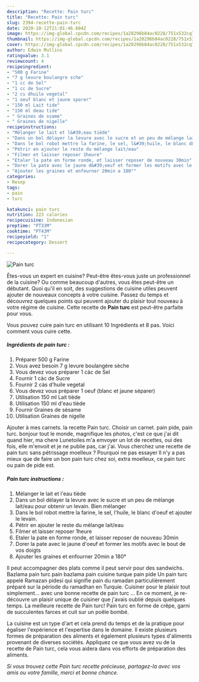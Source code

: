 ```yaml
---
description: "Recette: Pain turc"
title: "Recette: Pain turc"
slug: 2394-recette-pain-turc
date: 2020-10-12T21:01:46.604Z
image: https://img-global.cpcdn.com/recipes/1a20296b84ac0228/751x532cq70/pain-turc-photo-principale-de-la-recette.jpg
thumbnail: https://img-global.cpcdn.com/recipes/1a20296b84ac0228/751x532cq70/pain-turc-photo-principale-de-la-recette.jpg
cover: https://img-global.cpcdn.com/recipes/1a20296b84ac0228/751x532cq70/pain-turc-photo-principale-de-la-recette.jpg
author: Edwin Mullins
ratingvalue: 3.1
reviewcount: 4
recipeingredient:
- "500 g Farine"
- "7 g levure boulangre sche"
- "1 cc de Sel"
- "1 cc de Sucre"
- "2 cs dhuile vegetal"
- "1 oeuf blanc et jaune sparer"
- "150 ml Lait tide"
- "150 ml deau tide"
- " Graines de ssame"
- " Graines de nigelle"
recipeinstructions:
- "Mélanger le lait et l&#39;eau tiède"
- "Dans un bol délayer la levure avec le sucre et un peu de mélange lait/eau pour obtenir un levain. Bien mélanger"
- "Dans le bol robot mettre la farine, le sel, l&#39;huile, le blanc d&#39;oeuf et ajouter le levain."
- "Pétrir en ajouter le reste du mélange lait/eau"
- "Filmer et laisser reposer 1heure"
- "Etaler la pate en forme ronde, et laisser reposer de nouveau 30min"
- "Dorer la pate avec le jaune d&#39;oeuf et former les motifs avec le bout de vos doigts"
- "Ajouter les graines et enfourner 20min a 180°"
categories:
- Resep
tags:
- pain
- turc

katakunci: pain turc 
nutrition: 223 calories
recipecuisine: Indonesian
preptime: "PT33M"
cooktime: "PT43M"
recipeyield: "1"
recipecategory: Dessert

---
```



![Pain turc](https://img-global.cpcdn.com/recipes/1a20296b84ac0228/751x532cq70/pain-turc-photo-principale-de-la-recette.jpg)

Êtes-vous un expert en cuisine? Peut-être êtes-vous juste un professionnel de la cuisine? Ou comme beaucoup d'autres, vous êtes peut-être un débutant. Quoi qu'il en soit, des suggestions de cuisine utiles peuvent ajouter de nouveaux concepts à votre cuisine. Passez du temps et découvrez quelques points qui peuvent ajouter du plaisir tout nouveau à votre régime de cuisine. Cette recette de <strong> Pain turc </strong> est peut-être parfaite pour vous.

<!--inarticleads1-->

Vous pouvez cuire pain turc en utilisant 10 Ingrédients et 8 pas. Voici comment vous cuire cette.

##### Ingrédients de pain turc :

1. Préparer 500 g Farine
1. Vous avez besoin 7 g levure boulangère sèche
1. Vous devez vous préparer 1 càc de Sel
1. Fournir 1 càc de Sucre
1. Fournir 2 càs d&#39;huile vegetal
1. Vous devez vous préparer 1 oeuf (blanc et jaune séparer)
1. Utilisation 150 ml Lait tiède
1. Utilisation 150 ml d&#39;eau tiède
1. Fournir  Graines de sésame
1. Utilisation  Graines de nigelle


Ajouter à mes carnets. la recette Pain turc. Choisir un carnet. pain pide, pain turc. bonjour tout le monde, magnifique les photos, c&#39;est ce que j&#39;ai dit quand hier, ma chere Lunetoiles m&#39;a emvoyer un lot de recettes, oui des fois, elle m&#39;envoit et je ne publie pas, car j&#39;ai. Vous cherchez une recette de pain turc sans pétrissage moelleux ? Pourquoi ne pas essayer ll n&#39;y a pas mieux que de faire un bon pain turc chez soi, extra moelleux, ce pain turc ou pain de pide est. 

<!--inarticleads2-->

##### Pain turc instructions :

1. Mélanger le lait et l&#39;eau tiède
1. Dans un bol délayer la levure avec le sucre et un peu de mélange lait/eau pour obtenir un levain. Bien mélanger
1. Dans le bol robot mettre la farine, le sel, l&#39;huile, le blanc d&#39;oeuf et ajouter le levain.
1. Pétrir en ajouter le reste du mélange lait/eau
1. Filmer et laisser reposer 1heure
1. Etaler la pate en forme ronde, et laisser reposer de nouveau 30min
1. Dorer la pate avec le jaune d&#39;oeuf et former les motifs avec le bout de vos doigts
1. Ajouter les graines et enfourner 20min a 180°


Il peut accompagner des plats comme il peut servir pour des sandwichs. Bazlama pain turc pain bazlama pain cuisine turque pain pide Un pain turc appelé Ramazan pidesi qui signifie pain du ramadan particulièrement préparé sur la période du ramadhan en Turquie. Cuisiner pour le plaisir tout simplement… avec une bonne recette de pain turc … En ce moment, je re-découvre un plaisir unique de cuisiner que j&#39;avais oublié depuis quelques temps. La meilleure recette de Pain turc! Pain turc en forme de crêpe, garni de succulentes farces et cuit sur un poêle bombé. 

<!--inarticleads1-->

<p>
La cuisine est un type d'art et cela prend du temps et de la pratique pour égaliser l'expérience et l'expertise dans le domaine. Il existe plusieurs formes de préparation des aliments et également plusieurs types d'aliments provenant de diverses sociétés. Appliquez ce que vous avez vu de la recette de Pain turc, cela vous aidera dans vos efforts de préparation des aliments.
</p>

<p>
<i>Si vous trouvez cette Pain turc recette précieuse, partagez-la avec vos amis ou votre famille, merci et bonne chance.</i>
</p>
